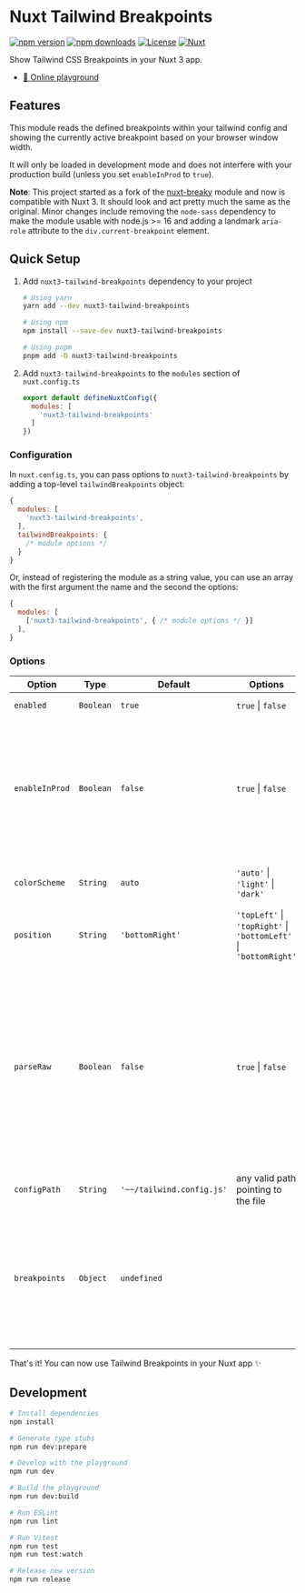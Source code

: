 # Nuxt Tailwind Breakpoints

[![npm version][npm-version-src]][npm-version-href]
[![npm downloads][npm-downloads-src]][npm-downloads-href]
[![License][license-src]][license-href]
[![Nuxt][nuxt-src]][nuxt-href]

Show Tailwind CSS Breakpoints in your Nuxt 3 app.

<!-- - [✨ &nbsp;Release Notes](/CHANGELOG.md) -->
- [🏀 Online playground](https://stackblitz.com/github/kswedberg/nuxt3-tailwind-breakpoints?file=playground%2Fapp.vue)
<!-- - [📖 &nbsp;Documentation](https://example.com) -->

## Features

This module reads the defined breakpoints within your tailwind config and showing the currently active breakpoint based on your browser window width.

It will only be loaded in development mode and does not interfere with your production build (unless you set `enableInProd` to `true`).

**Note**: This project started as a fork of the [nuxt-breaky](https://github.com/teamnovu/nuxt-breaky) module and now is compatible with Nuxt 3. It should look and act pretty much the same as the original. Minor changes include removing the `node-sass` dependency to make the module usable with node.js >= 16 and adding a landmark `aria-role` attribute to the `div.current-breakpoint` element.


## Quick Setup

1. Add `nuxt3-tailwind-breakpoints` dependency to your project

    ```bash
    # Using yarn
    yarn add --dev nuxt3-tailwind-breakpoints

    # Using npm
    npm install --save-dev nuxt3-tailwind-breakpoints

    # Using pnpm
    pnpm add -D nuxt3-tailwind-breakpoints
    ```

2. Add `nuxt3-tailwind-breakpoints` to the `modules` section of `nuxt.config.ts`

    ```js
    export default defineNuxtConfig({
      modules: [
        'nuxt3-tailwind-breakpoints'
      ]
    })
    ```

### Configuration

In `nuxt.config.ts`, you can pass options to `nuxt3-tailwind-breakpoints` by adding a top-level `tailwindBreakpoints` object:

```js
{
  modules: [
    'nuxt3-tailwind-breakpoints',
  ],
  tailwindBreakpoints: {
    /* module options */
  }
}
```

Or, instead of registering the module as a string value, you can use an array with the first argument the name and the second the options:

```js
{
  modules: [
    ['nuxt3-tailwind-breakpoints', { /* module options */ }]
  ],
}
```

### Options

| Option         | Type      | Default                   | Options                                                          | Description                                                                                                                                                                                                                                                          |
| -------------- | --------- | ------------------------- | ---------------------------------------------------------------- | -------------------------------------------------------------------------------------------------------------------------------------------------------------------------------------------------------------------------------------------------------------------- |
| `enabled`      | `Boolean` | `true`                    | `true` \| `false`                                                | Enable/Disable the                                                                                                                              module                                                                                                            |
| `enableInProd` | `Boolean` | `false`                   | `true` \| `false`                                                | Enable this module in production (overrides the enabled option; Please be aware this adds ~19.5KB (~3.5KB) to the client bundle size. [More Info](https://github.com/nuxt-community/tailwindcss-module#referencing-in-javascript))                                        |
| `colorScheme`  | `String`  | `auto`                    | `'auto'` \| `'light'` \| `'dark'`                                | Switch between different color schemes                                                                                                                                                                                                                               |
| `position`     | `String`  | `'bottomRight'`           | `'topLeft'` \| `'topRight'` \| `'bottomLeft'` \| `'bottomRight'` | The starting position                                                                                                                                                                                                                                            |
| `parseRaw`     | `Boolean` | `false`                   | `true` \| `false`                                                | (_Experimental_) Enable parsing a screen's `raw` property and use a query's `min-width` pixel value if it specifies the device type as `screen` or doesn't specify device type at all. For example, `lg: {raw: print, (min-width: 1024px)}` would set `lg` to `1024` |
| `configPath`   | `String`  | `'~~/tailwind.config.js'` | any valid path pointing to the file                               | Path to the TailwindCSS config file                                                                                                                                                                                                                                  |
| `breakpoints`  | `Object`  | `undefined`               |                                                                  | An object representing all the breakpoints you'd like to identify in your configuration. If provided, it is used _instead of_ `screens` from tailwind config                                                                                                         |

That's it! You can now use Tailwind Breakpoints in your Nuxt app ✨

## Development

```bash
# Install dependencies
npm install

# Generate type stubs
npm run dev:prepare

# Develop with the playground
npm run dev

# Build the playground
npm run dev:build

# Run ESLint
npm run lint

# Run Vitest
npm run test
npm run test:watch

# Release new version
npm run release
```

<!-- Badges -->
[npm-version-src]: https://img.shields.io/npm/v/nuxt3-tailwind-breakpoints/latest.svg?style=flat&colorA=18181B&colorB=28CF8D
[npm-version-href]: https://npmjs.com/package/nuxt3-tailwind-breakpoints

[npm-downloads-src]: https://img.shields.io/npm/dm/nuxt3-tailwind-breakpoints.svg?style=flat&colorA=18181B&colorB=28CF8D
[npm-downloads-href]: https://npmjs.com/package/nuxt3-tailwind-breakpoints

[license-src]: https://img.shields.io/npm/l/nuxt3-tailwind-breakpoints.svg?style=flat&colorA=18181B&colorB=28CF8D
[license-href]: https://github.com/kswedberg/nuxt3-tailwind-breakpoints/blob/main/LICENSE

[nuxt-src]: https://img.shields.io/badge/Nuxt-18181B?logo=nuxt.js
[nuxt-href]: https://nuxt.com
